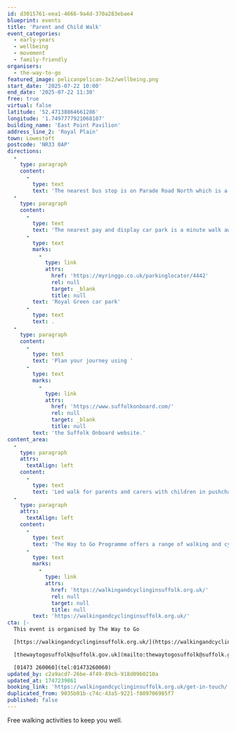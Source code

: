 ```yaml
---
id: d3015761-eea1-4666-9a4d-370a283ebae4
blueprint: events
title: 'Parent and Child Walk'
event_categories:
  - early-years
  - wellbeing
  - movement
  - family-friendly
organisers:
  - the-way-to-go
featured_image: pelicanpelican-3x2/wellbeing.png
start_date: '2025-07-22 10:00'
end_date: '2025-07-22 11:30'
free: true
virtual: false
latitude: '52.47138864661286'
longitude: '1.7497777921068107'
building_name: 'East Point Pavilion'
address_line_2: 'Royal Plain'
town: Lowestoft
postcode: 'NR33 0AP'
directions:
  -
    type: paragraph
    content:
      -
        type: text
        text: 'The nearest bus stop is on Parade Road North which is a three minute walk from East Point Pavilion. There is a selection of buses which connect us to the town centre for example, No X2, X22 and 109.'
  -
    type: paragraph
    content:
      -
        type: text
        text: 'The nearest pay and display car park is a minute walk away at '
      -
        type: text
        marks:
          -
            type: link
            attrs:
              href: 'https://myringgo.co.uk/parkinglocator/4442'
              rel: null
              target: _blank
              title: null
        text: 'Royal Green car park'
      -
        type: text
        text: .
  -
    type: paragraph
    content:
      -
        type: text
        text: 'Plan your journey using '
      -
        type: text
        marks:
          -
            type: link
            attrs:
              href: 'https://www.suffolkonboard.com/'
              rel: null
              target: _blank
              title: null
        text: 'the Suffolk Onboard website.'
content_area:
  -
    type: paragraph
    attrs:
      textAlign: left
    content:
      -
        type: text
        text: 'Led walk for parents and carers with children in pushchairs or slings.'
  -
    type: paragraph
    attrs:
      textAlign: left
    content:
      -
        type: text
        text: 'The Way to Go Programme offers a range of walking and cycling groups, which meet regularly in Ipswich and Lowestoft. You can find out more by visiting their website - '
      -
        type: text
        marks:
          -
            type: link
            attrs:
              href: 'https://walkingandcyclinginsuffolk.org.uk/'
              rel: null
              target: null
              title: null
        text: 'https://walkingandcyclinginsuffolk.org.uk/'
cta: |-
  This event is organised by The Way to Go 

  [https://walkingandcyclinginsuffolk.org.uk/](https://walkingandcyclinginsuffolk.org.uk/)

  [thewaytogosuffolk@suffolk.gov.uk](mailto:thewaytogosuffolk@suffolk.gov.uk)

  [01473 260060](tel:01473260060)
updated_by: c2a9acd7-26be-4f49-89cb-918d0960210a
updated_at: 1747239861
booking_link: 'https://walkingandcyclinginsuffolk.org.uk/get-in-touch/'
duplicated_from: 9035b01b-c74c-43a5-9221-f809706985f7
published: false
---
```

Free walking activities to keep you well.